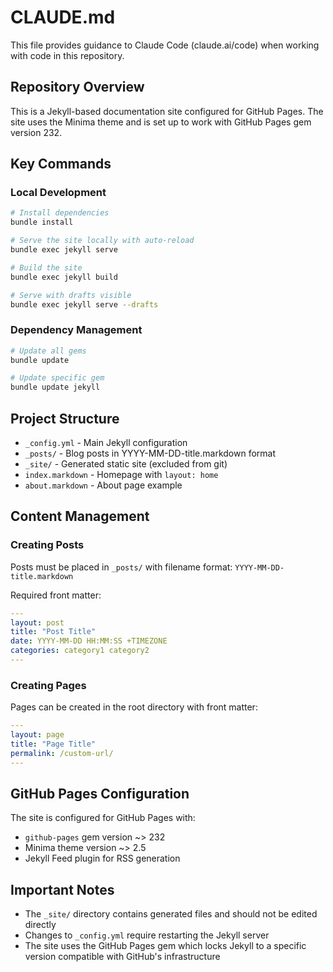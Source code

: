 # CLAUDE.md

This file provides guidance to Claude Code (claude.ai/code) when working with code in this repository.

## Repository Overview

This is a Jekyll-based documentation site configured for GitHub Pages. The site uses the Minima theme and is set up to work with GitHub Pages gem version 232.

## Key Commands

### Local Development
```bash
# Install dependencies
bundle install

# Serve the site locally with auto-reload
bundle exec jekyll serve

# Build the site
bundle exec jekyll build

# Serve with drafts visible
bundle exec jekyll serve --drafts
```

### Dependency Management
```bash
# Update all gems
bundle update

# Update specific gem
bundle update jekyll
```

## Project Structure

- `_config.yml` - Main Jekyll configuration
- `_posts/` - Blog posts in YYYY-MM-DD-title.markdown format
- `_site/` - Generated static site (excluded from git)
- `index.markdown` - Homepage with `layout: home`
- `about.markdown` - About page example

## Content Management

### Creating Posts
Posts must be placed in `_posts/` with filename format: `YYYY-MM-DD-title.markdown`

Required front matter:
```yaml
---
layout: post
title: "Post Title"
date: YYYY-MM-DD HH:MM:SS +TIMEZONE
categories: category1 category2
---
```

### Creating Pages
Pages can be created in the root directory with front matter:
```yaml
---
layout: page
title: "Page Title"
permalink: /custom-url/
---
```

## GitHub Pages Configuration

The site is configured for GitHub Pages with:
- `github-pages` gem version ~> 232
- Minima theme version ~> 2.5
- Jekyll Feed plugin for RSS generation

## Important Notes

- The `_site/` directory contains generated files and should not be edited directly
- Changes to `_config.yml` require restarting the Jekyll server
- The site uses the GitHub Pages gem which locks Jekyll to a specific version compatible with GitHub's infrastructure